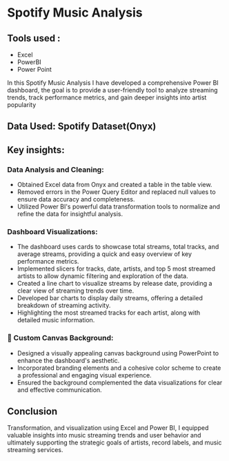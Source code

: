 # Spotify Music Analysis

## Tools used :
- Excel
- PowerBI
- Power Point
  
In this Spotify Music Analysis I have developed a comprehensive Power BI dashboard, the goal is to provide a user-friendly tool to analyze streaming trends, track performance metrics, and gain deeper insights into artist popularity
## Data Used: Spotify Dataset(Onyx)
## Key insights:

### Data Analysis and Cleaning:
- Obtained Excel data from Onyx and created a table in the table view.
- Removed errors in the Power Query Editor and replaced null values to ensure data accuracy and completeness.
- Utilized Power BI's powerful data transformation tools to normalize and refine the data for insightful analysis.
  
### Dashboard Visualizations:
-	The dashboard uses cards to showcase total streams, total tracks, and average streams, providing a quick and easy overview of key performance metrics.
-	Implemented slicers for tracks, date, artists, and top 5 most streamed artists to allow dynamic filtering and exploration of the data.
-	Created a line chart to visualize streams by release date, providing a clear view of streaming trends over time.
-	Developed bar charts to display daily streams, offering a detailed breakdown of streaming activity.
-	Highlighting the most streamed tracks for each artist, along with detailed music information.
  
### 🎨 Custom Canvas Background:
-	Designed a visually appealing canvas background using PowerPoint to enhance the dashboard's aesthetic.
-	Incorporated branding elements and a cohesive color scheme to create a professional and engaging visual experience.
-	Ensured the background complemented the data visualizations for clear and effective communication.
  
## Conclusion
Transformation, and visualization using Excel and Power BI, I equipped valuable insights into music streaming trends and user behavior and ultimately supporting the strategic goals of artists, record labels, and music streaming services.
